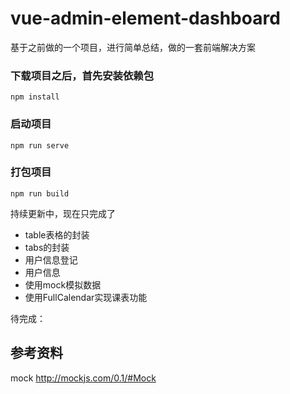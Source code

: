 # vue-admin-element-dashboard

基于之前做的一个项目，进行简单总结，做的一套前端解决方案

### 下载项目之后，首先安装依赖包
```
npm install
```

### 启动项目
```
npm run serve
```

### 打包项目
```
npm run build
```

持续更新中，现在只完成了
- table表格的封装
- tabs的封装
- 用户信息登记
- 用户信息
- 使用mock模拟数据
- 使用FullCalendar实现课表功能

待完成：




## 参考资料
mock http://mockjs.com/0.1/#Mock
